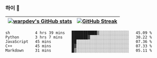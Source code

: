 
### 하이 👋
[![warpdev's GitHub stats](https://github-readme-stats.vercel.app/api?username=warpdev&show_icons=true&theme=vue-dark)](#) |[![GitHub Streak](https://github-readme-streak-stats.herokuapp.com/?user=warpdev&theme=dark)](#)
--- | --- |
<!--START_SECTION:waka-->
```text
sh           4 hrs 39 mins   ███████████▒░░░░░░░░░░░░░   45.09 % 
Python       3 hrs 7 mins    ███████▓░░░░░░░░░░░░░░░░░   30.22 % 
JavaScript   45 mins         ██░░░░░░░░░░░░░░░░░░░░░░░   07.36 % 
C++          45 mins         █▓░░░░░░░░░░░░░░░░░░░░░░░   07.33 % 
Markdown     31 mins         █▒░░░░░░░░░░░░░░░░░░░░░░░   05.11 % 
```
<!--END_SECTION:waka-->

<!--
**warpdev/warpdev** is a ✨ _special_ ✨ repository because its `README.md` (this file) appears on your GitHub profile.

Here are some ideas to get you started:

- 🔭 I’m currently working on ...
- 🌱 I’m currently learning ...
- 👯 I’m looking to collaborate on ...
- 🤔 I’m looking for help with ...
- 💬 Ask me about ...
- 📫 How to reach me: ...
- 😄 Pronouns: ...
- ⚡ Fun fact: ...
-->
